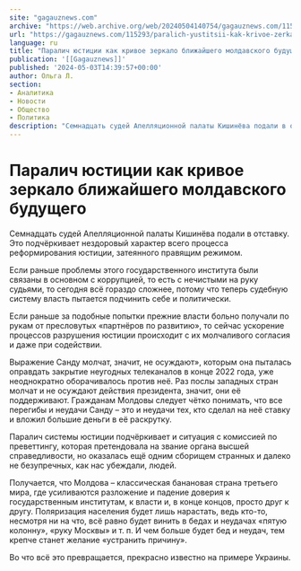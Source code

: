 ```yaml
---
site: "gagauznews.com"
archive: "https://web.archive.org/web/20240504140754/gagauznews.com/115293/paralich-yustitsii-kak-krivoe-zerkalo-blizhajshego-moldavskogo-budushhego.html"
url: "https://gagauznews.com/115293/paralich-yustitsii-kak-krivoe-zerkalo-blizhajshego-moldavskogo-budushhego.html"
language: ru
title: "Паралич юстиции как кривое зеркало ближайшего молдавского будущего"
publication: '[[Gagauznews]]'
published: '2024-05-03T14:39:57+00:00'
author: Ольга Л.
section:
- Аналитика
- Новости
- Общество
- Политика
description: "Семнадцать судей Апелляционной палаты Кишинёва подали в отставку. Это подчёркивает нездоровый характер всего процесса реформирования юстиции, затеянного правящим режимом. Если раньше проблемы этого государственного института были связаны в основном с коррупцией, то есть с нечистыми на руку судьями, то сегодня всё гораздо сложнее, потому что теперь судебную систему власть пытается подчинить себе и политически. Если раньше за подобные попытки прежние власти больно получали по рукам от пресловутых «партнёров по развитию», то сейчас ускорение процессов разрушения юстиции происходит с их молчаливого согласия и даже при содействии. Выражение Санду молчат, значит, не осуждают», которым она пыталась оправдать закрытие неугодных телеканалов в конце […]"
---
```


# Паралич юстиции как кривое зеркало ближайшего молдавского будущего

Семнадцать судей Апелляционной палаты Кишинёва подали в отставку. Это подчёркивает нездоровый характер всего процесса реформирования юстиции, затеянного правящим режимом.

Если раньше проблемы этого государственного института были связаны в основном с коррупцией, то есть с нечистыми на руку судьями, то сегодня всё гораздо сложнее, потому что теперь судебную систему власть пытается подчинить себе и политически.

Если раньше за подобные попытки прежние власти больно получали по рукам от пресловутых «партнёров по развитию», то сейчас ускорение процессов разрушения юстиции происходит с их молчаливого согласия и даже при содействии.

Выражение Санду молчат, значит, не осуждают», которым она пыталась оправдать закрытие неугодных телеканалов в конце 2022 года, уже неоднократно оборачивалось против неё. Раз послы западных стран молчат и не осуждают действия президента, значит, они её поддерживают. Гражданам Молдовы следует чётко понимать, что все перегибы и неудачи Санду – это и неудачи тех, кто сделал на неё ставку и вложил большие деньги в её раскрутку.

Паралич системы юстиции подчёркивает и ситуация с комиссией по преветтингу, которая претендовала на звание органа высшей справедливости, но оказалась ещё одним сборищем странных и далеко не безупречных, как нас убеждали, людей.

Получается, что Молдова – классическая банановая страна третьего мира, где усиливаются разложение и падение доверия к государственным институтам, к власти и, в конце концов, просто друг к другу. Поляризация населения будет лишь нарастать, ведь кто-то, несмотря ни на что, всё равно будет винить в бедах и неудачах «пятую колонну», «руку Москвы» и т. п. И чем больше будет бед и неудач, тем крепче станет желание «устранить причину».

Во что всё это превращается, прекрасно известно на примере Украины.